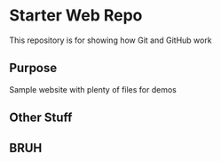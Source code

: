 # Starter Web Repo

This repository is for showing how Git and GitHub work

## Purpose

Sample website with plenty of files for demos

## Other Stuff

## BRUH